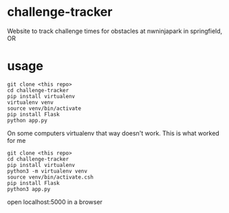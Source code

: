 # challenge-tracker
Website to track challenge times for obstacles at nwninjapark in springfield, OR

# usage
```
git clone <this repo>
cd challenge-tracker
pip install virtualenv
virtualenv venv
source venv/bin/activate
pip install Flask
python app.py
``` 
On some computers virtualenv that way doesn't work. This is what worked for me
```
git clone <this repo>
cd challenge-tracker
pip install virtualenv
python3 -m virtualenv venv
source venv/bin/activate.csh
pip install Flask
python3 app.py
```
open localhost:5000 in a browser
